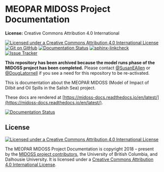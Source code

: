 MEOPAR MIDOSS Project Documentation
===================================

**License:** Creative Commons Attribution 4.0 International

[![Licensed under a Creative Commons Attribution 4.0 International License](https://img.shields.io/badge/license-CC--By--4.0-lightgrey.svg)](https://creativecommons.org/licenses/by/4.0/)
[![Git on GitHub](https://img.shields.io/badge/version%20control-git-blue.svg?logo=github)](https://github.com/MIDOSS/docs)
[![Documentation Status](https://readthedocs.org/projects/midoss-docs/badge/?version=latest)](https://midoss-docs.readthedocs.io/en/latest/)
[![sphinx-linkcheck](https://github.com/MIDOSS/docs/workflows/sphinx-linkcheck/badge.svg)](https://github.com/MIDOSS/docs/actions?query=workflow%3Asphinx-linkcheck)
[![Issue Tracker](https://img.shields.io/github/issues/MIDOSS/docs?logo=github)](https://github.com/MIDOSS/docs/issues)

**This repository has been archived because the model runs phase of the MIDOSS project has been completed.**
Please contact [@SusanEAllen](https://github.com/SusanEAllen)
or [@DougLatornell](https://github.com/douglatornell) if you see a need for this repository to be re-activated.

This is documentation about the MEOPAR MIDOSS
(Model of Impact of Dilbit and Oil Spills in the Salish Sea) project.

These docs are rendered at [https://midoss-docs.readthedocs.io/en/latest/](https://midoss-docs.readthedocs.io/en/latest/).

[![Documentation Status](https://readthedocs.org/projects/midoss-docs/badge/?version=latest)](https://midoss-docs.readthedocs.io/en/latest/)


License
-------

[![Licensed under a Creative Commons Attribution 4.0 International License](https://i.creativecommons.org/l/by/4.0/88x31.png)](https://creativecommons.org/licenses/by/4.0/)

The MEOPAR MIDOSS Project Documentation is copyright 2018 – present by the
[MIDOSS project contributors](https://github.com/MIDOSS/docs/blob/master/CONTRIBUTORS.rst),
the University of British Columbia,
and Dalhousie University.
It is licensed under a
[Creative Commons Attribution 4.0 International License](https://creativecommons.org/licenses/by/4.0/).
